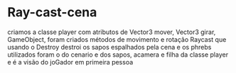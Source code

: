 # Ray-cast-cena

criamos a classe player com atributos de Vector3  mover, Vector3 girar, GameObject, foram criados métodos de movimento e rotação Raycast que usando o Destroy destroi os sapos espalhados pela cena e os phrebs utilizados foram o do cenario e dos sapos, acamera e filha da classe player e é a visão do joGador em primeira pessoa
